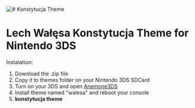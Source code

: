 ![# Konstytucja Theme](https://i.ibb.co/2Y02ybt/esssssss.png)
# Lech Wałęsa Konstytucja Theme for Nintendo 3DS


Instalation:
1. Download the .zip file
2. Copy it to themes folder on your Nintendo 3DS SDCard
3. Turn on your 3DS and open [Anemone3DS](https://github.com/astronautlevel2/Anemone3DS/releases)
4. Install theme named "walesa" and reboot your console
5. **konstytucja theme** 
